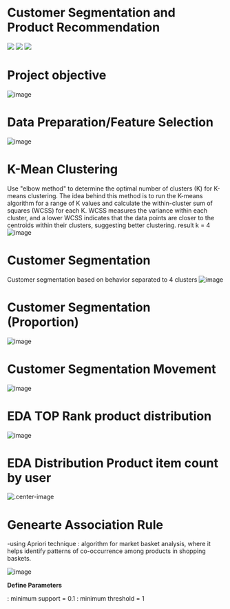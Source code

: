 # Customer Segmentation and Product Recommendation
[![](https://img.shields.io/badge/-K--Means-orange)](#) [![](https://img.shields.io/badge/-Classification-orange)](#) [![](https://img.shields.io/badge/-Student-blue)](#)

# Project objective
![image](SEC-01.jpg)

# Data Preparation/Feature Selection
![image](SEC-02.jpg)

# K-Mean Clustering
Use "elbow method" to determine the optimal number of clusters (K) for K-means clustering. The idea behind this method is to run the K-means algorithm for a range of K values and calculate the within-cluster sum of squares (WCSS) for each K. WCSS measures the variance within each cluster, and a lower WCSS indicates that the data points are closer to the centroids within their clusters, suggesting better clustering.
result k = 4
![image](SEC-03.jpg)


# Customer Segmentation
Customer segmentation based on behavior separated to 4 clusters
![image](SEC-04.jpg)

# Customer Segmentation (Proportion)
![image](SEC-05.jpg)

# Customer Segmentation Movement
![image](SEC-06.jpg)

# EDA TOP Rank product distribution
![image](SEC-07.jpg)

# EDA Distribution Product item count by user
![.center-image](SEC-08.jpg)

# Genearte Association Rule

-using Apriori technique 
: algorithm for market basket analysis, where it helps identify patterns of co-occurrence among products in shopping baskets.

![image](SEC-09.jpg)

**Define Parameters** 

: minimum support = 0.1
: minimum threshold = 1
